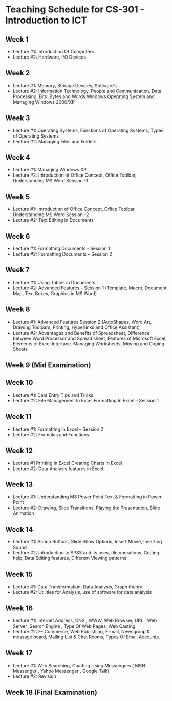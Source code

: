 
# Teaching Schedule for CS-301 - Introduction to ICT

## Week 1

- Lecture #1:   Introduction Of Computers
- Lecture #2:   Hardware, I/O Devices

## Week 2

- Lecture #1:   Memory, Storage Devices, Software’s
- Lecture #2:   Information Technology, People and Communication, Data Processing, Bits ,Bytes and Words Windows Operating System and Managing Windows 2000/XP

## Week 3

- Lecture #1:   Operating Systems, Functions of Operating Systems, Types of Operating Systems
- Lecture #2:   Managing Files and Folders.

## Week 4

- Lecture #1:   Managing Windows XP
- Lecture #2:   Introduction of Office Concept, Office Toolbar, Understanding MS Word Session -1 

## Week 5

- Lecture #1:   Introduction of Office Concept, Office Toolbar, Understanding MS Word Session -2
- Lecture #2:   Text Editing in Documents

## Week 6  

- Lecture #1:   Formatting Documents  - Session 1
- Lecture #2:   Formatting Documents – Session 2

## Week 7   

- Lecture #1:   Using Tables in Documents.
- Lecture #2:   Advanced Features  – Session 1 
(Template, Macro, Document Map, Text Boxes, Graphics in MS Word)

## Week 8   

- Lecture #1:    Advanced Features Session 2 (AutoShapes, Word Art, Drawing Toolbars, Printing, Hyperlinks and Office Assistant)
- Lecture #2:    Advantages and Benefits of Spreadsheet, Difference between Word Processor and Spread sheet, Features of Microsoft Excel, Elements of Excel Interface.
Managing Worksheets, Moving and Coping Sheets

## Week 9   (Mid Examination)

## Week 10

- Lecture #1:   Data Entry Tips and Tricks.
- Lecture #2:   File Management In Excel
                Formatting In Excel – Session 1

## Week 11  

- Lecture #1:   Formatting In Excel – Session 2
- Lecture #2:   Formulas and Functions

## Week 12

- Lecture #1    Printing in Excel
                Creating Charts in Excel
- Lecture #2:   Data Analysis features in Excel 

## Week 13

- Lecture #1:   Understanding MS Power Point
                Text & Formatting in Power Point
- Lecture #2:   Drawing, Slide Transitions, Playing the Presentation, Slide Animation

## Week 14

- Lecture #1:   Action Buttons, Slide Show Options, Insert Movie, Inserting Sound
- Lecture #2:   Introduction to SPSS and its uses, file operations, Getting help, Data Editing features, Different Viewing patterns

## Week 15

- Lecture #1:   Data Transformation, Data Analysis, Graph theory
- Lecture #2:   Utilities for Analysis, use of software for data analysis

## Week 16

- Lecture #1:   Internet Address, DNS , WWW, Web Browser, URL , Web Server ,Search Engine , Type Of Web Pages, Web Casting
- Lecture #2:   E- Commerce, 
Web Publishing, E-mail, 
Newsgroup & message board, Mailing List & Chat Rooms, 
Types Of Email Accounts.

## Week 17

- Lecture #1:   Web Searching, Chatting Using Messengers ( MSN Messenger , Yahoo Messenger , Google Talk)
- Lecture #2:   Revision

## Week 18  (Final Examination)

<script async src="https://pagead2.googlesyndication.com/pagead/js/adsbygoogle.js?client=ca-pub-1602443888929206"
     crossorigin="anonymous"></script>
<!-- display square -->
<ins class="adsbygoogle"
     style="display:block"
     data-ad-client="ca-pub-1602443888929206"
     data-ad-slot="9845543342"
     data-ad-format="auto"
     data-full-width-responsive="true"></ins>
<script>
     (adsbygoogle = window.adsbygoogle || []).push({});
</script>
